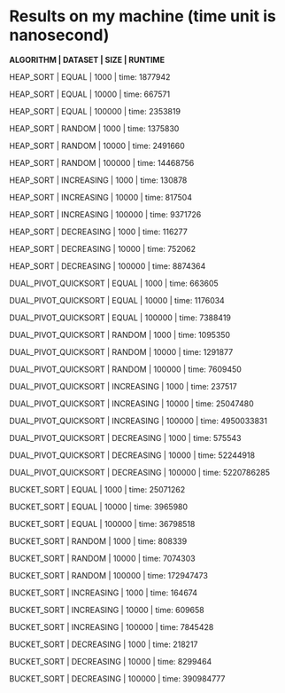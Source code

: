 # Results on my machine (time unit is nanosecond)

**ALGORITHM | DATASET | SIZE | RUNTIME**

HEAP_SORT | EQUAL | 1000 | time: 1877942

HEAP_SORT | EQUAL | 10000 | time: 667571

HEAP_SORT | EQUAL | 100000 | time: 2353819

HEAP_SORT | RANDOM | 1000 | time: 1375830

HEAP_SORT | RANDOM | 10000 | time: 2491660

HEAP_SORT | RANDOM | 100000 | time: 14468756

HEAP_SORT | INCREASING | 1000 | time: 130878

HEAP_SORT | INCREASING | 10000 | time: 817504

HEAP_SORT | INCREASING | 100000 | time: 9371726

HEAP_SORT | DECREASING | 1000 | time: 116277

HEAP_SORT | DECREASING | 10000 | time: 752062

HEAP_SORT | DECREASING | 100000 | time: 8874364

DUAL_PIVOT_QUICKSORT | EQUAL | 1000 | time: 663605

DUAL_PIVOT_QUICKSORT | EQUAL | 10000 | time: 1176034

DUAL_PIVOT_QUICKSORT | EQUAL | 100000 | time: 7388419

DUAL_PIVOT_QUICKSORT | RANDOM | 1000 | time: 1095350

DUAL_PIVOT_QUICKSORT | RANDOM | 10000 | time: 1291877

DUAL_PIVOT_QUICKSORT | RANDOM | 100000 | time: 7609450

DUAL_PIVOT_QUICKSORT | INCREASING | 1000 | time: 237517

DUAL_PIVOT_QUICKSORT | INCREASING | 10000 | time: 25047480

DUAL_PIVOT_QUICKSORT | INCREASING | 100000 | time: 4950033831

DUAL_PIVOT_QUICKSORT | DECREASING | 1000 | time: 575543

DUAL_PIVOT_QUICKSORT | DECREASING | 10000 | time: 52244918

DUAL_PIVOT_QUICKSORT | DECREASING | 100000 | time: 5220786285

BUCKET_SORT | EQUAL | 1000 | time: 25071262

BUCKET_SORT | EQUAL | 10000 | time: 3965980

BUCKET_SORT | EQUAL | 100000 | time: 36798518

BUCKET_SORT | RANDOM | 1000 | time: 808339

BUCKET_SORT | RANDOM | 10000 | time: 7074303

BUCKET_SORT | RANDOM | 100000 | time: 172947473

BUCKET_SORT | INCREASING | 1000 | time: 164674

BUCKET_SORT | INCREASING | 10000 | time: 609658

BUCKET_SORT | INCREASING | 100000 | time: 7845428

BUCKET_SORT | DECREASING | 1000 | time: 218217

BUCKET_SORT | DECREASING | 10000 | time: 8299464

BUCKET_SORT | DECREASING | 100000 | time: 390984777


